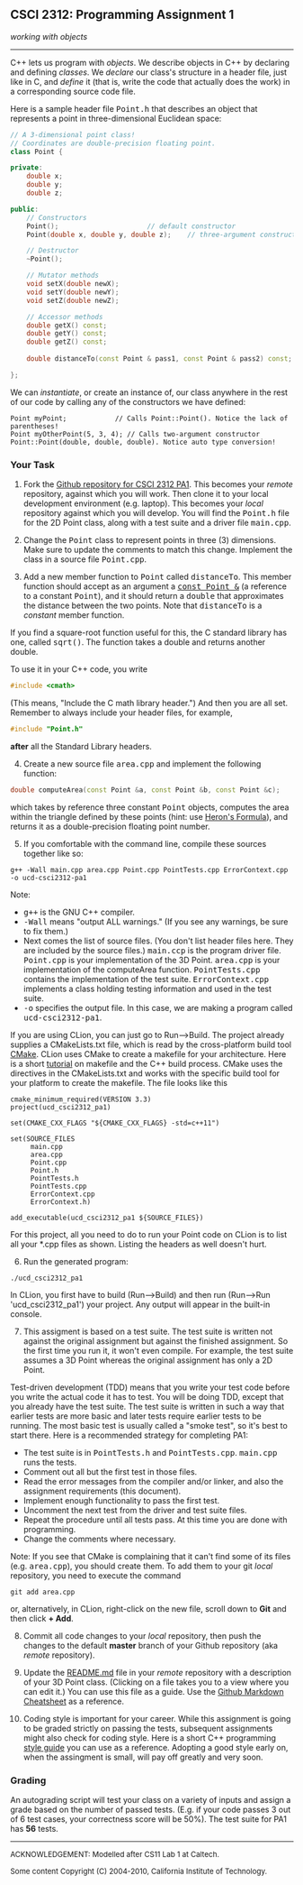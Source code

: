 ## CSCI 2312: Programming Assignment 1

_working with objects_

* * *

C++ lets us program with _objects_. We describe objects in C++ by declaring and defining _classes_. We _declare_ our class's structure in a header file, just like in C, and _define_ it (that is, write the code that actually does the work) in a corresponding source code file.

Here is a sample header file <tt>Point.h</tt> that describes an object that represents a point in three-dimensional Euclidean space:

```c++
// A 3-dimensional point class!
// Coordinates are double-precision floating point.
class Point {

private:
    double x;
    double y;
    double z;

public:
    // Constructors
    Point();                      // default constructor
    Point(double x, double y, double z);    // three-argument constructor

    // Destructor
    ~Point();

    // Mutator methods
    void setX(double newX);
    void setY(double newY);
    void setZ(double newZ);

    // Accessor methods
    double getX() const;
    double getY() const;
    double getZ() const;
    
    double distanceTo(const Point & pass1, const Point & pass2) const;

};
```

We can _instantiate_, or create an instance of, our class anywhere in the rest of our code by calling any of the constructors we have defined:

```
Point myPoint;            // Calls Point::Point(). Notice the lack of parentheses!
Point myOtherPoint(5, 3, 4); // Calls two-argument constructor Point::Point(double, double, double). Notice auto type conversion!
```

### Your Task

1.  Fork the [Github repository for CSCI 2312 PA1](https://github.com/ivogeorg/ucd-csci2312-pa1). This becomes your _remote_ repository, against which you will work. Then clone it to your local development environment (e.g. laptop). This becomes your _local_ repository against which you will develop. You will find the <tt>Point.h</tt> file for the 2D Point class, along with a test suite and a driver file <tt>main.cpp</tt>.

2.  Change the <tt>Point</tt> class to represent points in three (3) dimensions. Make sure to update the comments to match this change. Implement the class in a source file <tt>Point.cpp</tt>.

3.  Add a new member function to <tt>Point</tt> called <tt>distanceTo</tt>. This member function should accept as an argument a <u><tt>const Point &</tt></u> (a reference to a constant <tt>Point</tt>), and it should return a <tt>double</tt> that approximates the distance between the two points. Note that <tt>distanceTo</tt> is a _constant_ member function.

   If you find a square-root function useful for this, the C standard library has one, called <tt>sqrt()</tt>. The function takes a double and returns another double.

   To use it in your C++ code, you write
   ```c++
   #include <cmath>
   ```
   (This means, "Include the C math library header.") And then you are all set. Remember to always include your header files, for example,
   ```c++
   #include "Point.h"
   ```
   __after__ all the Standard Library headers.

4.  Create a new source file <tt>area.cpp</tt> and implement the following function:

   ```c++
   double computeArea(const Point &a, const Point &b, const Point &c);
   ```

   which takes by reference three constant <tt>Point</tt> objects, computes the area within the triangle defined by these points (hint: use [Heron's Formula](http://en.wikipedia.org/wiki/Heron%27s_formula)), and returns it as a double-precision floating point number.

5.  If you comfortable with the command line, compile these sources together like so:

   ```
   g++ -Wall main.cpp area.cpp Point.cpp PointTests.cpp ErrorContext.cpp -o ucd-csci2312-pa1
   ```

   Note:
   *   <tt>g++</tt> is the GNU C++ compiler.
   *   <tt>-Wall</tt> means "output ALL warnings." (If you see any warnings, be sure to fix them.)
   *   Next comes the list of source files. (You don't list header files here. They are included by the source files.) <tt>main.ccp</tt> is the program driver file. <tt>Point.cpp</tt> is your implementation of the 3D Point. <tt>area.cpp</tt> is your implementation of the computeArea function. <tt>PointTests.cpp</tt> contains the implementation of the test suite. <tt>ErrorContext.cpp</tt> implements a class holding testing information and used in the test suite.
   *   <tt>-o</tt> specifies the output file. In this case, we are making a program called <tt>ucd-csci2312-pa1</tt>.

   If you are using CLion, you can just go to Run-->Build. The project already supplies a CMakeLists.txt file, which is read by the cross-platform build tool [CMake](https://cmake.org/). CLion uses CMake to create a makefile for your architecture. Here is a short [tutorial](http://mrbook.org/blog/tutorials/make/) on makefile and the C++ build process. CMake uses the directives in the CMakeLists.txt and works with the specific build tool for your platform to create the makefile. The file looks like this

   ```
cmake_minimum_required(VERSION 3.3)
project(ucd_csci2312_pa1)

set(CMAKE_CXX_FLAGS "${CMAKE_CXX_FLAGS} -std=c++11")

set(SOURCE_FILES
        main.cpp
        area.cpp
        Point.cpp
        Point.h
        PointTests.h
        PointTests.cpp
        ErrorContext.cpp
        ErrorContext.h)

add_executable(ucd_csci2312_pa1 ${SOURCE_FILES})
```

   For this project, all you need to do to run your Point code on CLion is to list all your *.cpp files as shown. Listing the headers as well doesn't hurt.

6.  Run the generated program:

   ```
./ucd_csci2312_pa1
```

   In CLion, you first have to build (Run-->Build) and then run (Run-->Run 'ucd_csci2312_pa1') your project. Any output will appear in the built-in console.

7.  This assigment is based on a test suite. The test suite is written not against the original assignment but against the finished assignment. So the first time you run it, it won't even compile. For example, the test suite assumes a 3D Point whereas the original assignment has only a 2D Point. 

   Test-driven development (TDD) means that you write your test code before you write the actual code it has to test. You will be doing TDD, except that you already have the test suite. The test suite is written in such a way that earlier tests are more basic and later tests require earlier tests to be running. The most basic test is usually called a "smoke test", so it's best to start there. Here is a recommended strategy for completing PA1:

   *   The test suite is in <tt>PointTests.h</tt> and <tt>PointTests.cpp</tt>. <tt>main.cpp</tt> runs the tests.
   *   Comment out all but the first test in those files.
   *   Read the error messages from the compiler and/or linker, and also the assignment requirements (this document).
   *   Implement enough functionality to pass the first test.
   *   Uncomment the next test from the driver and test suite files.
   *   Repeat the procedure until all tests pass. At this time you are done with programming.
   *   Change the comments where necessary.

   Note: If you see that CMake is complaining that it can't find some of its files (e.g. <tt>area.cpp</tt>), you should create them. To add them to your git _local_ repository, you need to execute the command
   ```
   git add area.cpp
   ```
   or, alternatively, in CLion, right-click on the new file, scroll down to __Git__ and then click __+ Add__.

8.  Commit all code changes to your _local_ repository, then push the changes to the default __master__ branch of your Github repository (aka _remote_ repository).

9.  Update the [README.md](https://github.com/ivogeorg/ucd-csci2312-pa1/edit/master/README.md) file in your _remote_ repository with a description of your 3D Point class. (Clicking on a file takes you to a view where you can edit it.) You can use this file as a guide. Use the [Github Markdown Cheatsheet](https://github.com/adam-p/markdown-here/wiki/Markdown-Cheatsheet) as a reference.

10. Coding style is important for your career. While this assignment is going to be graded strictly on passing the tests, subsequent assignments might also check for coding style. Here is a short C++ programming [style guide](http://courses.cms.caltech.edu/cs11/material/cpp/donnie/cppstyle.html) you can use as a reference. Adopting a good style early on, when the assingment is small, will pay off greatly and very soon. 

### Grading

An autograding script will test your class on a variety of inputs and assign a grade based on the number of passed tests. (E.g. if your code passes 3 out of 6 test cases, your correctness score will be 50%). The test suite for PA1 has __56__ tests.

* * *

<font size="-1">ACKNOWLEDGEMENT: Modelled after CS11 Lab 1 at Caltech.</font>

<font size="-1">Some content Copyright (C) 2004-2010, California Institute of Technology.</font>
